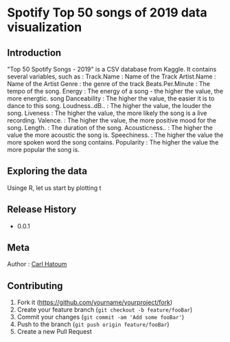 # Spotify Top 50 songs of 2019 data visualization

## Introduction
"Top 50 Spotify Songs - 2019" is a CSV database from Kaggle. It contains several variables, such as :
Track.Name : Name of the Track
Artist.Name : Name of the Artist
Genre : the genre of the track
Beats.Per.Minute : The tempo of the song.
Energy : The energy of a song - the higher the value, the more energtic. song
Danceability : The higher the value, the easier it is to dance to this song.
Loudness..dB.. : The higher the value, the louder the song.
Liveness : The higher the value, the more likely the song is a live recording.
Valence. : The higher the value, the more positive mood for the song.
Length. : The duration of the song.
Acousticness.. : The higher the value the more acoustic the song is.
Speechiness. : The higher the value the more spoken word the song contains.
Popularity : The higher the value the more popular the song is.

## Exploring the data
Usinge R, let us start by plotting t

## Release History

* 0.0.1
    

## Meta
Author : [Carl Hatoum](https://https://github.com/CarlHatoum)

## Contributing

1. Fork it (<https://github.com/yourname/yourproject/fork>)
2. Create your feature branch (`git checkout -b feature/fooBar`)
3. Commit your changes (`git commit -am 'Add some fooBar'`)
4. Push to the branch (`git push origin feature/fooBar`)
5. Create a new Pull Request

